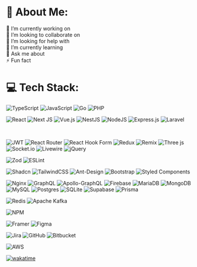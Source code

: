 # 💫 About Me:
🔭 I’m currently working on<br>
👯 I’m looking to collaborate on<br>
🤝 I’m looking for help with<br>
🌱 I’m currently learning<br>
💬 Ask me about<br>
⚡ Fun fact


# 💻 Tech Stack:
![TypeScript](https://img.shields.io/badge/typescript-%23007ACC.svg?style=flat&logo=typescript&logoColor=white)
![JavaScript](https://img.shields.io/badge/javascript-%23F7DF1E.svg?style=flat&logo=javascript&logoColor=white) 
![Go](https://img.shields.io/badge/go-%2300ADD8.svg?style=flat&logo=go&logoColor=white) 
![PHP](https://img.shields.io/badge/php-%23777BB4.svg?style=flat&logo=php&logoColor=white)
<br>

![React](https://img.shields.io/badge/react-%2320232a.svg?style=flat&logo=react&logoColor=%2361DAFB)
![Next JS](https://img.shields.io/badge/Next-black?style=flat&logo=next.js&logoColor=white) 
![Vue.js](https://img.shields.io/badge/vue.js-%2335495e.svg?style=flat&logo=vuedotjs&logoColor=%234FC08D) 
![NestJS](https://img.shields.io/badge/nestjs-%23E0234E.svg?style=flat&logo=nestjs&logoColor=white) 
![NodeJS](https://img.shields.io/badge/node.js-6DA55F?style=flat&logo=node.js&logoColor=white) 
![Express.js](https://img.shields.io/badge/express.js-%23404d59.svg?style=flat&logo=express&logoColor=%2361DAFB) 
![Laravel](https://img.shields.io/badge/laravel-%23FF2D20.svg?style=flat&logo=laravel&logoColor=white) 

<br>

![JWT](https://img.shields.io/badge/JWT-black?style=flat&logo=JSON%20web%20tokens) 
![React Router](https://img.shields.io/badge/React_Router-CA4245?style=flat&logo=react-router&logoColor=white) 
![React Hook Form](https://img.shields.io/badge/React%20Hook%20Form-%23EC5990.svg?style=flat&logo=reacthookform&logoColor=white) 
![Redux](https://img.shields.io/badge/redux-%23593d88.svg?style=flat&logo=redux&logoColor=white) 
![Remix](https://img.shields.io/badge/remix-%23000.svg?style=flat&logo=remix&logoColor=white) 
![Three js](https://img.shields.io/badge/threejs-black?style=flat&logo=three.js&logoColor=white) 
![Socket.io](https://img.shields.io/badge/Socket.io-black?style=flat&logo=socket.io&badgeColor=010101) 
![Livewire](https://img.shields.io/badge/livewire-%234e56a6.svg?style=flat&logo=livewire&logoColor=white) 
![jQuery](https://img.shields.io/badge/jquery-%230769AD.svg?style=flat&logo=jquery&logoColor=white)
<br>


![Zod](https://img.shields.io/badge/Zod_3-3E67B1?style=flat&logo=eslint&logoColor=white)
![ESLint](https://img.shields.io/badge/ESLint-4B3263?style=flat&logo=eslint&logoColor=white)
<br>


![Shadcn](https://img.shields.io/badge/shadcn/ui-000000?style=flat&logo=shadcn/ui&logoColor=white) 
![TailwindCSS](https://img.shields.io/badge/tailwindcss-%2338B2AC.svg?style=flat&logo=tailwind-css&logoColor=white) 
![Ant-Design](https://img.shields.io/badge/-AntDesign-%230170FE?style=flat&logo=ant-design&logoColor=white) 
![Bootstrap](https://img.shields.io/badge/bootstrap-%238511FA.svg?style=flat&logo=bootstrap&logoColor=white) 
![Styled Components](https://img.shields.io/badge/styled--components-DB7093?style=flat&logo=styled-components&logoColor=white) 
<br>

![Nginx](https://img.shields.io/badge/nginx-%23009639.svg?style=flat&logo=nginx&logoColor=white) 
![GraphQL](https://img.shields.io/badge/-GraphQL-E10098?style=flat&logo=graphql&logoColor=white) 
![Apollo-GraphQL](https://img.shields.io/badge/-ApolloGraphQL-311C87?style=flat&logo=apollo-graphql) 
![Firebase](https://img.shields.io/badge/firebase-a08021?style=flat&logo=firebase&logoColor=ffcd34) 
![MariaDB](https://img.shields.io/badge/MariaDB-003545?style=flat&logo=mariadb&logoColor=white) 
![MongoDB](https://img.shields.io/badge/MongoDB-%234ea94b.svg?style=flat&logo=mongodb&logoColor=white) 
![MySQL](https://img.shields.io/badge/mysql-4479A1.svg?style=flat&logo=mysql&logoColor=white) 
![Postgres](https://img.shields.io/badge/postgres-%23316192.svg?style=flat&logo=postgresql&logoColor=white) 
![SQLite](https://img.shields.io/badge/sqlite-%2307405e.svg?style=flat&logo=sqlite&logoColor=white) 
![Supabase](https://img.shields.io/badge/Supabase-3ECF8E?style=flat&logo=supabase&logoColor=white) 
![Prisma](https://img.shields.io/badge/Prisma-3982CE?style=flat&logo=Prisma&logoColor=white) 
<br>

![Redis](https://img.shields.io/badge/redis-%23DD0031.svg?style=flat&logo=redis&logoColor=white) 
![Apache Kafka](https://img.shields.io/badge/Apache%20Kafka-000?style=flat&logo=apachekafka) 
<br>

![NPM](https://img.shields.io/badge/NPM-%23CB3837.svg?style=flat&logo=npm&logoColor=white) 
<br>

![Framer](https://img.shields.io/badge/Framer-black?style=flat&logo=framer&logoColor=blue) 
![Figma](https://img.shields.io/badge/figma-%23F24E1E.svg?style=flat&logo=figma&logoColor=white) 
<br>

![Jira](https://img.shields.io/badge/jira-%230A0FFF.svg?style=flat&logo=jira&logoColor=white)
![GitHub](https://img.shields.io/badge/github-%23121011.svg?style=flat&logo=github&logoColor=white) 
![Bitbucket](https://img.shields.io/badge/bitbucket-%230047B3.svg?style=flat&logo=bitbucket&logoColor=white) 
<br>

<!--https://img.shields.io/badge/AWS-232F3E?style=flat&logo=amazonwebservices&logoColor=white -->
![AWS](https://img.shields.io/badge/AWS-%23FF9900.svg?style=flat&logo=amazonwebservices&logoColor=white) 
<br>
<!-- # 📊 GitHub Stats:
[![GitHub Streak](https://nirzak-streak-stats.vercel.app?user=foeiieof&theme=swift&border_radius=15&mode=weekly)](https://git.io/streak-stats) -->

[![wakatime](https://wakatime.com/badge/user/018b2ca0-0d3b-4ba2-8af3-4c114114f289.svg)](https://wakatime.com/@018b2ca0-0d3b-4ba2-8af3-4c114114f289)
